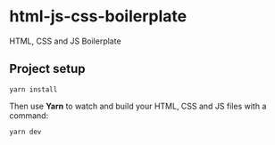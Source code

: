 # html-js-css-boilerplate

HTML, CSS and JS Boilerplate

## Project setup

```
yarn install
```

Then use **Yarn** to watch and build your HTML, CSS and JS files with a command:

```
yarn dev
```
